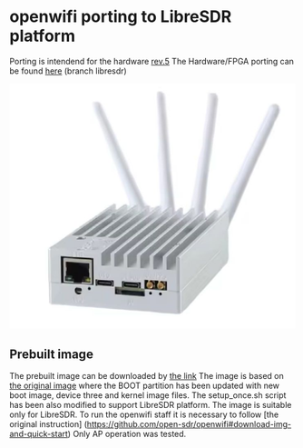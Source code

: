 # openwifi porting to LibreSDR platform
Porting is intendend for the hardware [rev.5](https://github.com/hz12opensource/libresdr/blob/main/zynqsdr_rev5.pdf)
The Hardware/FPGA porting can be found [here](https://github.com/pavelyazev/openwifi-hw) (branch libresdr)

![LibreSDR](./libresdr.jpg)

## Prebuilt image
The prebuilt image can be downloaded by [the link](https://drive.google.com/file/d/1jdm3h4T_fK9V34tB4Ktzpux67boUa6jo/view?usp=sharing)
The image is based on [the original image](https://drive.google.com/file/d/12egFLT9TclmY8m3vCMHmUuSne3qK0SWc/view?usp=sharing) where 
the BOOT partition has been updated with new boot image, device three and kernel image files. The setup_once.sh script has been also modified 
to support LibreSDR platform. The image is suitable only for LibreSDR.
To run the openwifi staff it is necessary to follow [the original instruction] (https://github.com/open-sdr/openwifi#download-img-and-quick-start)
Only AP operation was tested.
